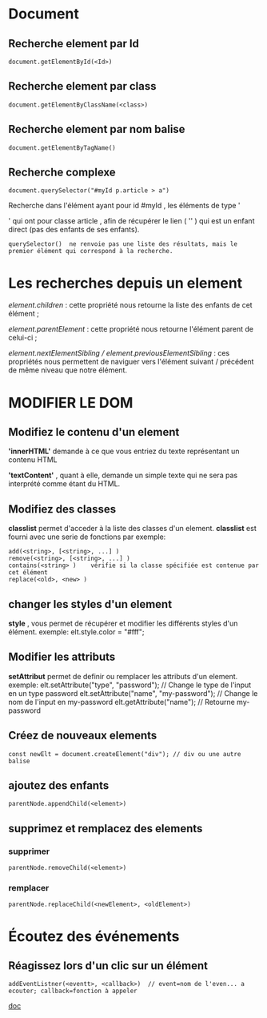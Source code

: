 # Document

## Recherche element par Id

    document.getElementById(<Id>)

## Recherche element par class

    document.getElementByClassName(<class>)

## Recherche element par nom balise

    document.getElementByTagName()

## Recherche complexe

    document.querySelector("#myId p.article > a")

Recherche dans l'élément ayant pour id #myId , les éléments de type '<p>' qui ont pour classe article , afin de récupérer le lien ( '<a>' ) qui est un enfant direct (pas des enfants de ses enfants).

    querySelector()  ne renvoie pas une liste des résultats, mais le premier élément qui correspond à la recherche.

# Les recherches depuis un element

_element.children_ : cette propriété nous retourne la liste des enfants de cet élément ;

_element.parentElement_ : cette propriété nous retourne l'élément parent de celui-ci ;

_element.nextElementSibling / element.previousElementSibling_ : ces propriétés nous permettent de naviguer vers l'élément suivant / précédent de même niveau que notre élément.

# MODIFIER LE DOM

## Modifiez le contenu d'un element

**'innerHTML'** demande à ce que vous entriez du texte représentant un contenu HTML

**'textContent'** , quant à elle, demande un simple texte qui ne sera pas interprété comme étant du HTML.

## Modifiez des classes

**classlist** permet d'acceder à la liste des classes d'un element. **classlist** est fourni avec une serie de fonctions par exemple:

    add(<string>, [<string>, ...] )
    remove(<string>, [<string>, ...] )
    contains(<string> )    vérifie si la classe spécifiée est contenue par cet élément
    replace(<old>, <new> )

## changer les styles d'un element

**style** , vous permet de récupérer et modifier les différents styles d'un élément. exemple:
elt.style.color = "#fff";

## Modifier les attributs

**setAttribut** permet de definir ou remplacer les attributs d'un element. exemple:
elt.setAttribute("type", "password"); // Change le type de l'input en un type password
elt.setAttribute("name", "my-password"); // Change le nom de l'input en my-password
elt.getAttribute("name"); // Retourne my-password

## Créez de nouveaux elements

    const newElt = document.createElement("div"); // div ou une autre balise

## ajoutez des enfants

    parentNode.appendChild(<element>)

## supprimez et remplacez des elements

### supprimer

    parentNode.removeChild(<element>)

### remplacer

    parentNode.replaceChild(<newElement>, <oldElement>)

# Écoutez des événements

## Réagissez lors d'un clic sur un élément

    addEventListner(<eventt>, <callback>)  // event=nom de l'even... a ecouter; callback=fonction à appeler

[doc](https://developer.mozilla.org/fr/docs/Web/API/EventTarget/addEventListener)

